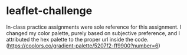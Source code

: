 # leaflet-challenge

In-class practice assignments were sole reference for this assignment.
I changed my color palette, purely based on subjective preference, and I attributed the hex palette
to the proper url inside the code. (https://coolors.co/gradient-palette/5207f2-ff9900?number=6)
